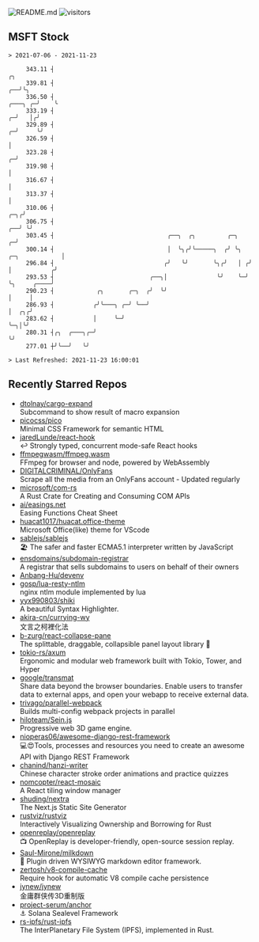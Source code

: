 ![README.md](https://github.com/Gerhut/Gerhut/workflows/README.md/badge.svg)
![visitors](https://visitors.vercel.app/Gerhut/Gerhut?token=8cf69d1f6813d272ef062726b6070c9be4ff72038cfe5a7ded7384a8da65d866)

## MSFT Stock

```
> 2021-07-06 - 2021-11-23

     343.11 ┤                                                                                                ╭╮  
     339.81 ┤                                                                                             ╭──╯╰╮ 
     336.50 ┤                                                                                     ╭───╮ ╭─╯    ╰ 
     333.19 ┤                                                                                   ╭─╯   │╭╯        
     329.89 ┤                                                                                 ╭─╯     ╰╯         
     326.59 ┤                                                                                 │                  
     323.28 ┤                                                                               ╭─╯                  
     319.98 ┤                                                                               │                    
     316.67 ┤                                                                               │                    
     313.37 ┤                                                                               │                    
     310.06 ┤                                                                           ╭─╮╭╯                    
     306.75 ┤                                                                        ╭──╯ ╰╯                     
     303.45 ┤                                ╭──╮  ╭╮         ╭─╮                  ╭─╯                           
     300.14 ┤                                │  ╰╮╭╯╰─────╮  ╭╯ ╰╮  ╭─╮            │                             
     296.84 ┤                               ╭╯   ╰╯       ╰╮╭╯   │ ╭╯ │           ╭╯                             
     293.53 ┤                           ╭──╮│              ╰╯    ╰─╯  ╰╮     ╭────╯                              
     290.23 ┤            ╭╮       ╭─╮  ╭╯  ╰╯                          │     │                                   
     286.93 ┤           ╭╯╰───╮ ╭─╯ ╰──╯                               │  ╭╮╭╯                                   
     283.62 ┤           │     ╰─╯                                      ╰─╮│╰╯                                    
     280.31 ┤╭╮  ╭───╮╭─╯                                                ╰╯                                      
     277.01 ┼╯╰──╯   ╰╯                                                                                          

> Last Refreshed: 2021-11-23 16:00:01
```

## Recently Starred Repos

- [dtolnay/cargo-expand](https://github.com/dtolnay/cargo-expand)  
  Subcommand to show result of macro expansion
- [picocss/pico](https://github.com/picocss/pico)  
  Minimal CSS Framework for semantic HTML
- [jaredLunde/react-hook](https://github.com/jaredLunde/react-hook)  
  ↩ Strongly typed, concurrent mode-safe React hooks
- [ffmpegwasm/ffmpeg.wasm](https://github.com/ffmpegwasm/ffmpeg.wasm)  
  FFmpeg for browser and node, powered by WebAssembly
- [DIGITALCRIMINAL/OnlyFans](https://github.com/DIGITALCRIMINAL/OnlyFans)  
  Scrape all the media from an OnlyFans account - Updated regularly
- [microsoft/com-rs](https://github.com/microsoft/com-rs)  
  A Rust Crate for Creating and Consuming COM APIs
- [ai/easings.net](https://github.com/ai/easings.net)  
  Easing Functions Cheat Sheet
- [huacat1017/huacat.office-theme](https://github.com/huacat1017/huacat.office-theme)  
  Microsoft Office(like) theme for VScode
- [sablejs/sablejs](https://github.com/sablejs/sablejs)  
  🏖️ The safer and faster ECMA5.1 interpreter written by JavaScript
- [ensdomains/subdomain-registrar](https://github.com/ensdomains/subdomain-registrar)  
  A registrar that sells subdomains to users on behalf of their owners
- [Anbang-Hu/devenv](https://github.com/Anbang-Hu/devenv)  
- [gosp/lua-resty-ntlm](https://github.com/gosp/lua-resty-ntlm)  
  nginx ntlm module implemented by lua
- [yyx990803/shiki](https://github.com/yyx990803/shiki)  
  A beautiful Syntax Highlighter.
- [akira-cn/currying-wy](https://github.com/akira-cn/currying-wy)  
  文言之柯裡化法
- [b-zurg/react-collapse-pane](https://github.com/b-zurg/react-collapse-pane)  
  The splittable, draggable, collapsible panel layout library 🎉
- [tokio-rs/axum](https://github.com/tokio-rs/axum)  
  Ergonomic and modular web framework built with Tokio, Tower, and Hyper
- [google/transmat](https://github.com/google/transmat)  
  Share data beyond the browser boundaries. Enable users to transfer data to external apps, and open your webapp to receive external data.
- [trivago/parallel-webpack](https://github.com/trivago/parallel-webpack)  
  Builds multi-config webpack projects in parallel
- [hiloteam/Sein.js](https://github.com/hiloteam/Sein.js)  
  Progressive web 3D game engine.
- [nioperas06/awesome-django-rest-framework](https://github.com/nioperas06/awesome-django-rest-framework)  
   💻😍Tools, processes and resources you need to create an awesome API with Django REST Framework
- [chanind/hanzi-writer](https://github.com/chanind/hanzi-writer)  
  Chinese character stroke order animations and practice quizzes
- [nomcopter/react-mosaic](https://github.com/nomcopter/react-mosaic)  
  A React tiling window manager
- [shuding/nextra](https://github.com/shuding/nextra)  
  The Next.js Static Site Generator
- [rustviz/rustviz](https://github.com/rustviz/rustviz)  
  Interactively Visualizing Ownership and Borrowing for Rust
- [openreplay/openreplay](https://github.com/openreplay/openreplay)  
  :tv: OpenReplay is developer-friendly, open-source session replay.
- [Saul-Mirone/milkdown](https://github.com/Saul-Mirone/milkdown)  
  🍼 Plugin driven WYSIWYG  markdown editor framework.
- [zertosh/v8-compile-cache](https://github.com/zertosh/v8-compile-cache)  
  Require hook for automatic V8 compile cache persistence
- [jynew/jynew](https://github.com/jynew/jynew)  
  金庸群侠传3D重制版
- [project-serum/anchor](https://github.com/project-serum/anchor)  
  ⚓ Solana Sealevel Framework
- [rs-ipfs/rust-ipfs](https://github.com/rs-ipfs/rust-ipfs)  
  The InterPlanetary File System (IPFS), implemented in Rust.
